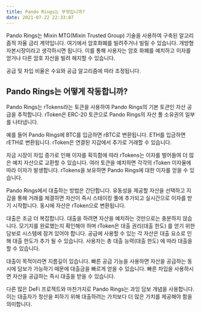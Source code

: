 ```yaml
---
title: Pando Rings는 무엇입니까?
date: 2021-07-22 22:33:07
---
```


Pando Rings는 Mixin MTG(Mixin Trusted Group) 기술을 사용하여 구축된 알고리즘적 자율 금리 계약입니다. 여기에서 암호화폐를 빌려주거나 빌릴 수 있습니다. 개방형 자본시장이라고 생각하시면 됩니다. 이를 통해 사용자는 암호 화폐를 예치하고 이자를 얻거나 다른 암호 자산을 빌려 헤지할 수 있습니다.

공급 및 차입 비율은 수요와 공급 알고리즘에 따라 조정됩니다.


## Pando Rings는 어떻게 작동합니까?

Pando Rings는 rTokens라는 토큰을 사용하여 Pando Rings의 기본 토큰인 자산 공급을 추적합니다. rToken은 ERC-20 토큰으로 Pando Rings의 자산 풀 소유권의 일부를 나타냅니다.

예를 들어 Pando Rings에 BTC를 입금하면 rBTC로 변환됩니다. ETH를 입금하면 rETH로 변환됩니다. rToken은 연결된 지갑에서 추가로 거래할 수 있습니다.

자금 시장이 차입 증가로 인해 이자를 획득함에 따라 rTokens는 이자를 벌어들여 더 많은 예치 자산으로 교환할 수 있습니다. 여러 토큰을 예치하면 각각의 rToken 이자율에 따라 이자가 발생합니다. rTokens을 보유하면 Pando Rings에 대한 이자를 얻을 수 있습니다.

Pando Rings에서 대출하는 방법은 간단합니다. 유동성을 제공할 자산을 선택하고 지갑을 통해 거래를 체결하면 자산이 즉시 스테이킹 풀에 추가되고 실시간으로 이자를 받기 시작합니다. 동시에 자산은 rToken으로 변환됩니다.

대출은 조금 더 복잡합니다. 대출을 하려면 자산을 예치하는 것만으로는 충분하지 않습니다. 모기지를 완료했는지 확인해야 하며 rToken은 대출 권리(대출 한도) 를 얻기 위한 담보로 시스템에 잠겨 있어야 합니다. 공급에 사용할 수 있는 각 자산은 대출 요소로 인해 대출 한도가 추가 될 수 있습니다. 사용자는 총 대출 능력(대출 한도) 에 따라 대출을 할 수 있습니다.

대출이 목적이라면 지름길이 있습니다. 빠른 공급 기능을 사용하면 자산을 공급하는 동시에 담보가 가능하기 때문에 대출금을 빠르게 얻을 수 있습니다. 빠른 차입을 사용하시면 자산을 공급하는 즉시 대출을 받을 수 있습니다.

다른 많은 DeFi 프로젝트와 마찬가지로 Pando Rings는 과잉 담보 개념을 사용합니다. 이는 대출자가 청산을 피하기 위해 대출하려는 가치보다 더 많은 가치를 제공해야 함을 의미합니다.

